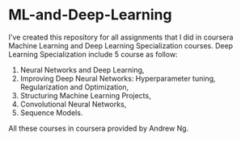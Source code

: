 # ML-and-Deep-Learning

I've created this repository for all assignments that I did in coursera Machine Learning and Deep Learning Specialization courses.
Deep Learning Specialization include 5 course as follow:
1. Neural Networks and Deep Learning,
2. Improving Deep Neural Networks: Hyperparameter tuning, Regularization and Optimization,
3. Structuring Machine Learning Projects,
4. Convolutional Neural Networks,
5. Sequence Models.

All these courses in coursera provided by Andrew Ng.
